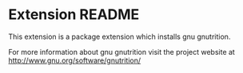 # Extension README

This extension is a package extension which installs gnu gnutrition.

For more information about gnu gnutrition visit the project website at
http://www.gnu.org/software/gnutrition/

